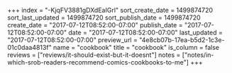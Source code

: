 +++
index = "-KjqFV3881gDXdEaIGrl"
sort_create_date = 1499874720
sort_last_updated = 1499874720
sort_publish_date = 1499874720
create_date = "2017-07-12T08:52:00-07:00"
publish_date = "2017-07-12T08:52:00-07:00"
date = "2017-07-12T08:52:00-07:00"
last_updated = "2017-07-12T08:52:00-07:00"
preview_url = "4e8cb07b-17ea-b5d2-1c3e-01c0daa4813f"
name = "cookbook"
title = "cookbook"
is_column = false
reviews = ["reviews/it-should-exist-but-it-doesnt"]
notes = ["notes/in-which-srob-readers-recommend-comics-cookbooks-to-me"]
+++

